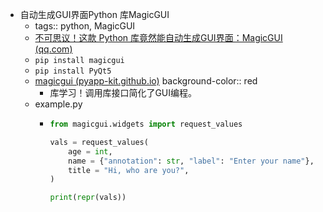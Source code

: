 - 自动生成GUI界面Python 库MagicGUI
	- tags:: python, MagicGUI
	- [不可思议！这款 Python 库竟然能自动生成GUI界面：MagicGUI (qq.com)](https://mp.weixin.qq.com/s?__biz=MzA4MTg1ODIxOA==&mid=2247485201&idx=1&sn=50fcb3bc4bf9fdfe41783c57eff4657f&chksm=9f8fdcd4a8f855c24cc113c626cc21abebfc30bcbbedbccec52f0f6d550b53428f7542197a2b&mpshare=1&scene=1&srcid=0616W2afyobqPJJfXtjnvViF&sharer_shareinfo=e37db2e3a71103dca94067014deb4438&sharer_shareinfo_first=e37db2e3a71103dca94067014deb4438#rd)
	- `pip install magicgui`
	- `pip install PyQt5`
	- [magicgui (pyapp-kit.github.io)](https://pyapp-kit.github.io/magicgui/)
	  background-color:: red
		- 库学习！调用库接口简化了GUI编程。
	- example.py
		- ```python
		  from magicgui.widgets import request_values
		  
		  vals = request_values(
		      age = int,
		      name = {"annotation": str, "label": "Enter your name"},
		      title = "Hi, who are you?",
		  )
		  
		  print(repr(vals))
		  ```